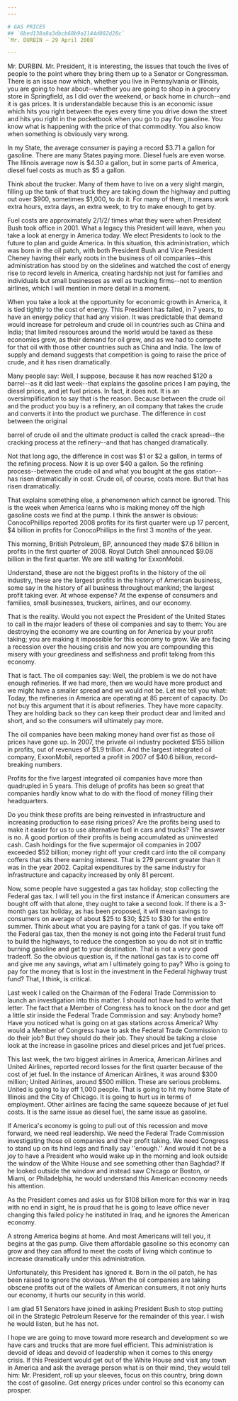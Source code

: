 ```yaml
---
---

# GAS PRICES
## `6bed138a8a3dbcb68b9a1144d082d28c`
`Mr. DURBIN — 29 April 2008`

---
```



Mr. DURBIN. Mr. President, it is interesting, the issues that touch 
the lives of people to the point where they bring them up to a Senator 
or Congressman. There is an issue now which, whether you live in 
Pennsylvania or Illinois, you are going to hear about--whether you are 
going to shop in a grocery store in Springfield, as I did over the 
weekend, or back home in church--and it is gas prices. It is 
understandable because this is an economic issue which hits you right 
between the eyes every time you drive down the street and hits you 
right in the pocketbook when you go to pay for gasoline. You know what 
is happening with the price of that commodity. You also know when 
something is obviously very wrong.

In my State, the average consumer is paying a record $3.71 a gallon 
for gasoline. There are many States paying more. Diesel fuels are even 
worse. The Illinois average now is $4.30 a gallon, but in some parts of 
America, diesel fuel costs as much as $5 a gallon.

Think about the trucker. Many of them have to live on a very slight 
margin, filling up the tank of that truck they are taking down the 
highway and putting out over $900, sometimes $1,000, to do it. For many 
of them, it means work extra hours, extra days, an extra week, to try 
to make enough to get by.

Fuel costs are approximately 2/1/2/ times what they were when 
President Bush took office in 2001. What a legacy this President will 
leave, when you take a look at energy in America today. We elect 
Presidents to look to the future to plan and guide America. In this 
situation, this administration, which was born in the oil patch, with 
both President Bush and Vice President Cheney having their early roots 
in the business of oil companies--this administration has stood by on 
the sidelines and watched the cost of energy rise to record levels in 
America, creating hardship not just for families and individuals but 
small businesses as well as trucking firms--not to mention airlines, 
which I will mention in more detail in a moment.

When you take a look at the opportunity for economic growth in 
America, it is tied tightly to the cost of energy. This President has 
failed, in 7 years, to have an energy policy that had any vision. It 
was predictable that demand would increase for petroleum and crude oil 
in countries such as China and India; that limited resources around the 
world would be taxed as these economies grew, as their demand for oil 
grew, and as we had to compete for that oil with those other countries 
such as China and India. The law of supply and demand suggests that 
competition is going to raise the price of crude, and it has risen 
dramatically.

Many people say: Well, I suppose, because it has now reached $120 a 
barrel--as it did last week--that explains the gasoline prices I am 
paying, the diesel prices, and jet fuel prices. In fact, it does not. 
It is an oversimplification to say that is the reason. Because between 
the crude oil and the product you buy is a refinery, an oil company 
that takes the crude and converts it into the product we purchase. The 
difference in cost between the original


barrel of crude oil and the ultimate product is called the crack 
spread--the cracking process at the refinery--and that has changed 
dramatically.

Not that long ago, the difference in cost was $1 or $2 a gallon, in 
terms of the refining process. Now it is up over $40 a gallon. So the 
refining process--between the crude oil and what you bought at the gas 
station--has risen dramatically in cost. Crude oil, of course, costs 
more. But that has risen dramatically.


That explains something else, a phenomenon which cannot be ignored. 
This is the week when America learns who is making money off the high 
gasoline costs we find at the pump. I think the answer is obvious: 
ConocoPhillips reported 2008 profits for its first quarter were up 17 
percent, $4 billion in profits for ConocoPhillips in the first 3 months 
of the year.

This morning, British Petroleum, BP, announced they made $7.6 billion 
in profits in the first quarter of 2008. Royal Dutch Shell announced 
$9.08 billion in the first quarter. We are still waiting for 
ExxonMobil.

Understand, these are not the biggest profits in the history of the 
oil industry, these are the largest profits in the history of American 
business, some say in the history of all business throughout mankind; 
the largest profit taking ever. At whose expense? At the expense of 
consumers and families, small businesses, truckers, airlines, and our 
economy.

That is the reality. Would you not expect the President of the United 
States to call in the major leaders of these oil companies and say to 
them: You are destroying the economy we are counting on for America by 
your profit taking; you are making it impossible for this economy to 
grow. We are facing a recession over the housing crisis and now you are 
compounding this misery with your greediness and selfishness and profit 
taking from this economy.

That is fact. The oil companies say: Well, the problem is we do not 
have enough refineries. If we had more, then we would have more product 
and we might have a smaller spread and we would not be. Let me tell you 
what: Today, the refineries in America are operating at 85 percent of 
capacity. Do not buy this argument that it is about refineries. They 
have more capacity. They are holding back so they can keep their 
product dear and limited and short, and so the consumers will 
ultimately pay more.

The oil companies have been making money hand over fist as those oil 
prices have gone up. In 2007, the private oil industry pocketed $155 
billion in profits, out of revenues of $1.9 trillion. And the largest 
integrated oil company, ExxonMobil, reported a profit in 2007 of $40.6 
billion, record-breaking numbers.

Profits for the five largest integrated oil companies have more than 
quadrupled in 5 years. This deluge of profits has been so great that 
companies hardly know what to do with the flood of money filling their 
headquarters.

Do you think these profits are being reinvested in infrastructure and 
increasing production to ease rising prices? Are the profits being used 
to make it easier for us to use alternative fuel in cars and trucks? 
The answer is no. A good portion of their profits is being accumulated 
as uninvested cash. Cash holdings for the five supermajor oil companies 
in 2007 exceeded $52 billion; money right off your credit card into the 
oil company coffers that sits there earning interest. That is 279 
percent greater than it was in the year 2002. Capital expenditures by 
the same industry for infrastructure and capacity increased by only 81 
percent.

Now, some people have suggested a gas tax holiday; stop collecting 
the Federal gas tax. I will tell you in the first instance if American 
consumers are bought off with that alone, they ought to take a second 
look. If there is a 3-month gas tax holiday, as has been proposed, it 
will mean savings to consumers on average of about $25 to $30; $25 to 
$30 for the entire summer. Think about what you are paying for a tank 
of gas. If you take off the Federal gas tax, then the money is not 
going into the Federal trust fund to build the highways, to reduce the 
congestion so you do not sit in traffic burning gasoline and get to 
your destination. That is not a very good tradeoff. So the obvious 
question is, if the national gas tax is to come off and give me any 
savings, what am I ultimately going to pay? Who is going to pay for the 
money that is lost in the investment in the Federal highway trust fund? 
That, I think, is critical.

Last week I called on the Chairman of the Federal Trade Commission to 
launch an investigation into this matter. I should not have had to 
write that letter. The fact that a Member of Congress has to knock on 
the door and get a little stir inside the Federal Trade Commission and 
say: Anybody home? Have you noticed what is going on at gas stations 
across America? Why would a Member of Congress have to ask the Federal 
Trade Commission to do their job? But they should do their job. They 
should be taking a close look at the increase in gasoline prices and 
diesel prices and jet fuel prices.

This last week, the two biggest airlines in America, American 
Airlines and United Airlines, reported record losses for the first 
quarter because of the cost of jet fuel. In the instance of American 
Airlines, it was around $300 million; United Airlines, around $500 
million. These are serious problems. United is going to lay off 1,000 
people. That is going to hit my home State of Illinois and the City of 
Chicago. It is going to hurt us in terms of employment. Other airlines 
are facing the same squeeze because of jet fuel costs. It is the same 
issue as diesel fuel, the same issue as gasoline.

If America's economy is going to pull out of this recession and move 
forward, we need real leadership. We need the Federal Trade Commission 
investigating those oil companies and their profit taking. We need 
Congress to stand up on its hind legs and finally say ''enough.'' And 
would it not be a joy to have a President who would wake up in the 
morning and look outside the window of the White House and see 
something other than Baghdad? If he looked outside the window and 
instead saw Chicago or Boston, or Miami, or Philadelphia, he would 
understand this American economy needs his attention.

As the President comes and asks us for $108 billion more for this war 
in Iraq with no end in sight, he is proud that he is going to leave 
office never changing this failed policy he instituted in Iraq, and he 
ignores the American economy.

A strong America begins at home. And most Americans will tell you, it 
begins at the gas pump. Give them affordable gasoline so this economy 
can grow and they can afford to meet the costs of living which continue 
to increase dramatically under this administration.

Unfortunately, this President has ignored it. Born in the oil patch, 
he has been raised to ignore the obvious. When the oil companies are 
taking obscene profits out of the wallets of American consumers, it not 
only hurts our economy, it hurts our security in this world.

I am glad 51 Senators have joined in asking President Bush to stop 
putting oil in the Strategic Petroleum Reserve for the remainder of 
this year. I wish he would listen, but he has not.

I hope we are going to move toward more research and development so 
we have cars and trucks that are more fuel efficient. This 
administration is devoid of ideas and devoid of leadership when it 
comes to this energy crisis. If this President would get out of the 
White House and visit any town in America and ask the average person 
what is on their mind, they would tell him: Mr. President, roll up your 
sleeves, focus on this country, bring down the cost of gasoline. Get 
energy prices under control so this economy can prosper.
